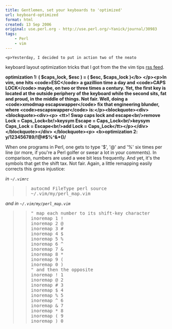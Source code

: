 ```yaml
---
title: Gentlemen, set your keyboards to 'optimized'
url: keyboard-optimized
format: html
created: 13 Sep 2006
original: use.perl.org - http://use.perl.org/~Yanick/journal/30983
tags:
    - Perl
    - vim
---
```


	<p>Yesterday, I decided to put in action two of the neato
keyboard layout optimization tricks
that I got from the the vim tips
<a href="http://www.vim.org/tips/" rel="nofollow">rss feed</a>.</p><p> <b>optimization 1: ( $caps_lock, $esc ) = ( $esc, $caps_lock )</b> </p><p>In vim, one hits <code>ESC</code> a gazillion time a day and
<code>CAPS LOCK</code> maybe, on two or three times a century. Yet, the first
key is located at the outside periphery of the keyboard while the
second sits, fat and proud, in the middle of things. Not fair. Well,
doing a <code>xmodmap escapswapper</code> fix that engineering blunder,
where <code>escapswapper</code> is:</p><blockquote><div><blockquote><div><p> <tt>! Swap caps lock and escape<br/>remove Lock = Caps_Lock<br/>keysym Escape = Caps_Lock<br/>keysym Caps_Lock = Escape<br/>add Lock = Caps_Lock</tt></p></div> </blockquote></div> </blockquote><p> <b>optimization 2: y/123456789/!@#$%^&amp;*()/ </b> </p><p>When one programs in Perl, one gets to type '$', '@' and '%'
six times per line (or more, if you're a Perl golfer or
swear a lot in your comments). In comparison, numbers are used
a wee bit less frequently. And yet, it's the symbols that
get the shift tax. Not fair. Again, a little remapping easily
corrects this gross injustice:</p><p> <i>in <code>~/.vimrc</code> </i> </p><blockquote><div><blockquote><div><p> <tt>autocmd FileType perl source ~/.vim/my/perl_map.vim</tt></p></div> </blockquote></div> </blockquote><p> <i>and in <code>~/.vim/my/perl_map.vim</code> </i> </p><blockquote><div><blockquote><div><p> <tt>" map each number to its shift-key character<br/>inoremap 1 !<br/>inoremap 2 @<br/>inoremap 3 #<br/>inoremap 4 $<br/>inoremap 5 %<br/>inoremap 6 ^<br/>inoremap 7 &amp;<br/>inoremap 8 *<br/>inoremap 9 (<br/>inoremap 0 )<br/>" and then the opposite<br/>inoremap ! 1<br/>inoremap @ 2<br/>inoremap # 3<br/>inoremap $ 4<br/>inoremap % 5<br/>inoremap ^ 6<br/>inoremap &amp; 7<br/>inoremap * 8<br/>inoremap ( 9<br/>inoremap ) 0</tt></p></div> </blockquote></div> </blockquote>
